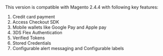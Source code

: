 This version is compatible with Magento 2.4.4 with following key features:
1. Credit card payment
2. Access Checkout SDK 
3. Mobile wallets like Google Pay and Apple pay 
4. 3DS Flex Authentication
5. Verified Tokens
6. Stored Credentials
7. Configurable alert messaging and Configurable labels